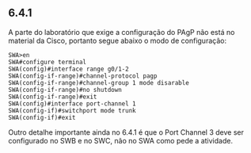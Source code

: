 ## 6.4.1

A parte do laboratório que exige a configuração do PAgP não está no material da Cisco, portanto segue abaixo o modo de configuração:

```
SWA>en
SWA#configure terminal
SWA(config)#interface range g0/1-2
SWA(config-if-range)#channel-protocol pagp
SWA(config-if-range)#channel-group 1 mode disarable
SWA(config-if-range)#no shutdown
SWA(config-if-range)#exit
SWA(config)#interface port-channel 1
SWA(config-if)#switchport mode trunk
SWA(config-if)#exit

```

Outro detalhe importante ainda no 6.4.1 é que o Port Channel 3 deve ser configurado no SWB e no SWC, não no SWA como pede a atividade.